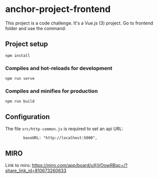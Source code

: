 # anchor-project-frontend

This project is a code challenge.
It's a Vue.js (3) project.
Go to frontend folder and use the command:

## Project setup
```
npm install
```

### Compiles and hot-reloads for development
```
npm run serve
```

### Compiles and minifies for production
```
npm run build
```

## Configuration
The file ```src/http-common.js``` is required to set an api URL:

            baseURL: "http://localhost:5000",


## MIRO
Link to miro:
            https://miro.com/app/board/uXjVOowRBqc=/?share_link_id=810673260633
